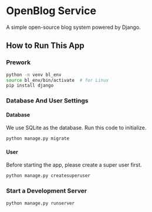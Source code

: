 # OpenBlog Service

A simple open-source blog system powered by Django.

## How to Run This App

### Prework

```bash
python -m venv bl_env
source bl_env/bin/activate  # for Linux
pip install django
```

### Database And User Settings

#### Database

We use SQLite as the database. Run this code to initialize.

```bash
python manage.py migrate
```

#### User

Before starting the app, please create a super user first.

```bash
python manage.py createsuperuser
```

### Start a Development Server

```bash
python manage.py runserver
```
## 